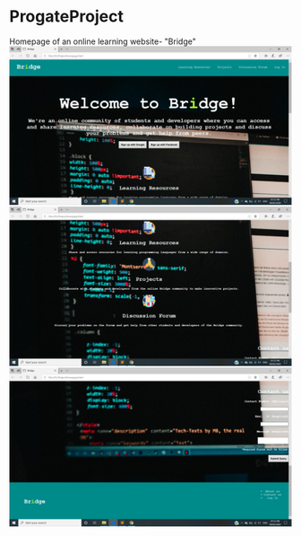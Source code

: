 # ProgateProject
Homepage of an online learning website- "Bridge"
![](s1.png)
![](s2.png)
![](s3.png)
